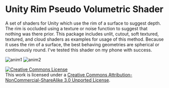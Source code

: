 # Unity Rim Pseudo Volumetric Shader
A set of shaders for Unity which use the rim of a surface to suggest depth. The rim is occluded using a texture or noise function to suggest that nothing was there prior. This package includes unlit, cutout, soft textured, textured, and cloud shaders as examples for usage of this method. Because it uses the rim of a surface, the best behaving geometries are spherical or continuously round. I've tested this shader on my phone with success. 

![anim1](http://imgur.com/NqEgx95.gif)
![anim2](http://imgur.com/slgumUO.gif)

<a rel="license" href="http://creativecommons.org/licenses/by-nc-sa/3.0/"><img alt="Creative Commons License" style="border-width:0" src="https://i.creativecommons.org/l/by-nc-sa/3.0/88x31.png" /></a><br />This work is licensed under a <a rel="license" href="http://creativecommons.org/licenses/by-nc-sa/3.0/">Creative Commons Attribution-NonCommercial-ShareAlike 3.0 Unported License</a>.
